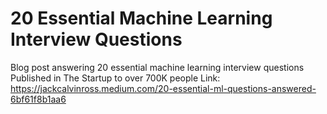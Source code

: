 # 20 Essential Machine Learning Interview Questions
Blog post answering 20 essential machine learning interview questions</br>
Published in The Startup to over 700K people
Link: https://jackcalvinross.medium.com/20-essential-ml-questions-answered-6bf61f8b1aa6

